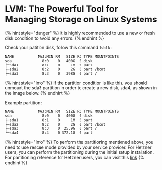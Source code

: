 # LVM: The Powerful Tool for Managing Storage on Linux Systems

{% hint style="danger" %}
It is highly recommended to use a new or fresh disk condition to avoid any errors.
{% endhint %}

Check your patition disk, follow this command `lsblk` :

```
NAME           MAJ:MIN RM   SIZE RO TYPE MOUNTPOINTS
sda              8:0    0   400G  0 disk
├─sda1           8:1    0     1M  0 part
├─sda2           8:2    0     2G  0 part /boot
├─sda3           8:3    0   398G  0 part /
```

{% hint style="info" %}
If the partition condition is like this, you should unmount the sda3 partition in order to create a new disk, sda4, as shown in the image below.
{% endhint %}

Example partition :&#x20;

```
NAME           MAJ:MIN RM   SIZE RO TYPE MOUNTPOINTS
sda              8:0    0   400G  0 disk
├─sda1           8:1    0     1M  0 part
├─sda2           8:2    0     2G  0 part /boot
├─sda3           8:3    0  25.9G  0 part /
└─sda4           8:4    0 372.1G  0 part
```

{% hint style="info" %}
To perform the partitioning mentioned above, you need to use rescue mode provided by your service provider. For Hetzner users, you can perform the partitioning during the initial setup installation. For partitioning reference for Hetzner users, you can visit this [link](https://www.youtube.com/watch?v=dC7eUi0D8DM\&t=195s)
{% endhint %}


